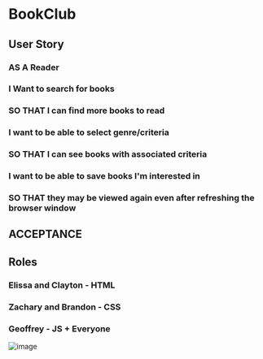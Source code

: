 # BookClub
## User Story
### AS A Reader
### I Want to search for books
### SO THAT I can find more books to read
### I want to be able to select genre/criteria
### SO THAT I can see books with associated criteria
### I want to be able to save books I'm interested in
### SO THAT they may be viewed again even after refreshing the browser window
## ACCEPTANCE
###
## Roles
### Elissa and Clayton - HTML
### Zachary and Brandon - CSS
### Geoffrey - JS + Everyone
![image](https://user-images.githubusercontent.com/118697673/222636336-d841fcce-e445-44fd-aa62-5f719fd2f1ff.png)
